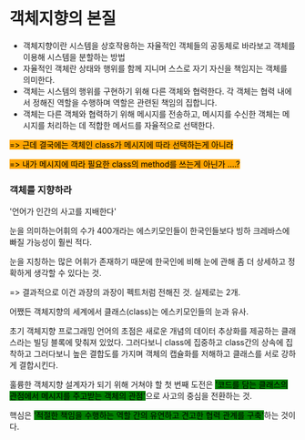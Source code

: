 # 객체지향의 본질

* 객체지향이란 시스템을 상호작용하는 자율적인 객체들의 공동체로 바라보고 객체를 이용해 시스템을 분할하는 방법
* 자율적인 객체란 상태와 행위를 함께 지니며 스스로 자기 자신을 책임지는 객체를 의미한다.
* 객체는 시스템의 행위를 구현하기 위해 다른 객체와 협력한다. 각 객체는 협력 내에서 정해진 역할을 수행하며 역할은 관련된 책임의 집합니다.
* 객체는 다른 객체와 협력하기 위해 메시지를 전송하고, 메시지를 수신한 객체는 메시지를 처리하는 데 적합한 메서드를 자율적으로 선택한다.

<mark style="background-color:orange;">=> 근데 결국에는 객체인 class가 메시지에 따라 선택하는게 아니라</mark>

<mark style="background-color:orange;">=> 내가 메시지에 따라 필요한 class의 method를 쓰는게 아닌가 ....?</mark>



### 객체를 지향하라

'언어가 인간의 사고를 지배한다'

눈을 의미하는어휘의 수가 400개라는 에스키모인들이 한국인들보다 빙하 크레바스에 빠질 가능성이 훨씬 적다.



눈을 지칭하는 많은 어휘가 존재하기 때문에 한국인에 비해 눈에 관해 좀 더 상세하고 정확하게 생각할 수 있다는 것.

\=> 결과적으로 이건 과장의 과장이 펙트처럼 전해진 것. 실제로는 2개.



어쨌든 객체지향의 세계에서 클래스(class)는 에스키모인들의 눈과 유사.



초기 객체지향 프로그래밍 언어의 초점은 새로운 개념의 데이터 추상화를 제공하는 클래스라는 빌딩 블록에 맞춰져 있었다. 그러다보니 class에 집중하고 class간의 상속에 집착하고 그러다보니 높은 결합도를 가지며 객체의 캡슐화를 저해하고 클래스를 서로 강하게 결합시킨다.



훌륭한 객체지향 설계자가 되기 위해 거쳐야 할 첫 번째 도전은 <mark style="background-color:green;">'코드를 담는 클래스의 관점에서 메시지를 주고받는 객체의 관점'</mark>으로 사고의 중심을 전환하는 것.



핵심은 <mark style="background-color:green;">'적절한 책임을 수행하는 역할 간의 유연하고 견고한 협력 관계를 구축'</mark>하는 것이다.

